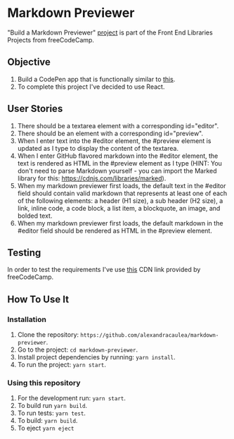 # Markdown Previewer

"Build a Markdown Previewer" [project](https://www.freecodecamp.org/learn/front-end-libraries/front-end-libraries-projects/build-a-markdown-previewer) is part of the Front End Libraries Projects from freeCodeCamp.

## Objective

1. Build a CodePen app that is functionally similar to [this](https://codepen.io/freeCodeCamp/full/GrZVVO).
2. To complete this project I've decided to use React.

## User Stories

1. There should be a textarea element with a corresponding id="editor".
2. There should be an element with a corresponding id="preview".
3. When I enter text into the #editor element, the #preview element is updated as I type to display the content of the textarea.
4. When I enter GitHub flavored markdown into the #editor element, the text is rendered as HTML in the #preview element as I type (HINT: You don't need to parse Markdown yourself - you can import the Marked library for this: https://cdnjs.com/libraries/marked).
5. When my markdown previewer first loads, the default text in the #editor field should contain valid markdown that represents at least one of each of the following elements: a header (H1 size), a sub header (H2 size), a link, inline code, a code block, a list item, a blockquote, an image, and bolded text.
6. When my markdown previewer first loads, the default markdown in the #editor field should be rendered as HTML in the #preview element.

## Testing

In order to test the requirements I've use [this](https://cdn.freecodecamp.org/testable-projects-fcc/v1/bundle.js) CDN link provided by freeCodeCamp.

## How To Use It

### Installation

1. Clone the repository: `https://github.com/alexandracaulea/markdown-previewer`.
2. Go to the project: `cd markdown-previewer`.
3. Install project dependencies by running: `yarn install`.
4. To run the project: `yarn start`.

### Using this repository

1. For the development run: `yarn start`.
2. To build run `yarn build`.
3. To run tests: `yarn test`.
4. To build: `yarn build`.
5. To eject `yarn eject`
